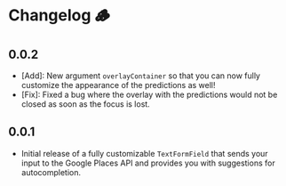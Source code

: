 # Changelog 🪵

## 0.0.2

* [Add]: New argument ```overlayContainer``` so that you can now fully customize the appearance of the predictions as well!
* [Fix]: Fixed a bug where the overlay with the predictions would not be closed as soon as the focus is lost.

## 0.0.1

* Initial release of a fully customizable ```TextFormField``` that sends your input to the Google Places API and provides you with suggestions for autocompletion.
